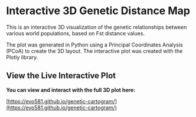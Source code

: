 # Interactive 3D Genetic Distance Map

This is an interactive 3D visualization of the genetic relationships between various world populations, based on Fst distance values.

The plot was generated in Python using a Principal Coordinates Analysis (PCoA) to create the 3D layout. The interactive plot was created with the Plotly library.

## View the Live Interactive Plot

**You can view and interact with the full 3D plot here:**

[https://evo581.github.io/genetic-cartogram/](https://evo581.github.io/genetic-cartogram/)
